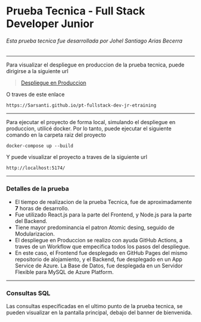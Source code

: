 # Prueba Tecnica - Full Stack Developer Junior
###### Esta prueba tecnica fue desarrollada por Johel Santiago Arias Becerra

------------
Para visualizar el despliegue en produccion de la prueba tecnica, puede dirigirse a la siguiente url

> [Despliegue en Produccion](https://5arsanti.github.io/pt-fullstack-dev-jr-etraining "Despliegue en Produccion")
    

O traves de este enlace

    https://5arsanti.github.io/pt-fullstack-dev-jr-etraining

------------
Para ejecutar el proyecto de forma local, simulando el despliegue en produccion, utilicé docker. Por lo tanto, puede ejecutar el siguiente comando en la carpeta raiz del proyecto

    docker-compose up --build


Y puede visualizar el proyecto a traves de la siguiente url

    http://localhost:5174/
------------

### Detalles de la prueba
- El tiempo de realizacion de la prueba Tecnica, fue de aproximadamente **7** horas de desarrollo.
- Fue utilizado React.js para la parte del Frontend, y Node.js para la parte del Backend.
- Tiene mayor predominancia el patron Atomic desing, seguido de Modularizacion.
- El despliegue en Produccion se realizo con ayuda GitHub Actions, a traves de un Workflow que empecifica todos los pasos del despliegue. 
- En este caso, el Frontend fue desplegado en GitHub Pages del mismo repositorio de alojamiento, y el Backend, fue desplegado en un App Service de Azure. La Base de Datos, fue desplegada en un Servidor Flexible para MySQL de Azure Platform.

------------

### Consultas SQL
Las consultas especificadas en el ultimo punto de la prueba tecnica, se pueden visualizar en la pantalla principal, debajo del banner de bienvenida.
















